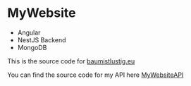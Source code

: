 # MyWebsite

- Angular
- NestJS Backend
- MongoDB

This is the source code for [baumistlustig.eu](https://baumistlustig.eu/)

You can find the source code for my API here [MyWebsiteAPI](https://github.com/baumistlustig/myBackend)
